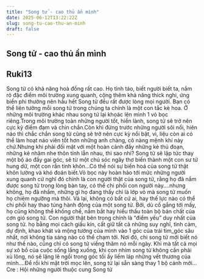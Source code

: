 ```yaml
---
title: "Song tử - cao thủ ẩn mình"
date: 2025-06-12T13:22:22Z
slug: song-tu-cao-thu-an-minh
draft: false
---
```


## Song tử - cao thủ ẩn mình

## Ruki13

Song tử có khả năng hoà đồng rất cao. Họ tỉnh táo, biết người biết ta, nắm rõ đặc điểm môi trường xung quanh, cộng thêm khả năng thick nghi, ứng biến phi thường nên hầu hết Song tử đều rất được lòng mọi người. Bạn có thể liên tưởng mỗi song tử trong chúng ta chính là một con tắc kè hoa. Ở những môi trường khác nhau song tử lại khoác lên mình 1 vỏ bọc riêng.Trong môi trường toàn những người tốt, hiền lành, song tử sẽ trở nên cực kỷ điềm đạm và chin chắn.Còn khi đứng trước những người sôi nổi, hiên náo thì chắc chắn song tử cũng sẽ trở nên cực kỳ nổi bật, vì, liệu còn ai có thể làm hoạt náo viên tốt hơn những anh chàng, cô nàng mệnh khí này chứ.Nhưng khi phải đối mặt với một hoàn cảnh đầy những kẻ thủ đoạn, những kẻ nhăm nhe thôn tính lẫn nhau, thì sao nhỉ? Song tử sẽ lập tức thay một bộ áo đầy gai góc, sẽ từ một chú sóc ngây thơ biến thành một con sư tử hung dữ, một con rắn tinh khôn…Có thể nói sự biến hoá của song tử thật khôn lường và khó đoán biết.Vỏ bọc này hoàn hảo tới mức những người xung quanh cứ nghĩ đó chính là con người thật của song tử, rằng họ đã nắm được song tử trong lòng bàn tay, có thể chi phối con người này….nhưng không, họ đã nhầm, những gì họ đang thấy chỉ là lớp vỏ mà song tử muốn họ chiêm ngưỡng mà thôi. Vả lại, không có bất cứ ai, hay thế lực nào có thể chi phối hay thao túng hành động của một song tử. Bởi, dù cố gắng tới mấy, họ cũng không thể khống chế, nắm bắt hay hiểu thấu toàn bộ bản chất của cơn gió song tử. Con người thật bên trong chính là “điểm yếu” duy nhất của song tử. họ bằng mọi cách giấu kín, cất giữ tất cả những suy nghĩ, tình cảm, dự định, khao khát và mộng tưởng của mình vào 1 góc của trái tim_góc sâu nhất, nơi không tia sáng nào có thể chạm tới. Nơi đó, chi song tử mới biết nó như thế nào, cũng chỉ có song tử viếng thăm nó mỗi ngày. Khi mà tất cả mọi sự xô bồ của cuộc sống lắng xuống, khi con nhím song tử không cần phải xù lông, nó sẽ lặng lẽ ngồi trong góc tối ấy liếm láp những vết thương của mình….Để rồi khi mặt trời mọc lên, song tử lại sẵn sàng thay 1 bộ cánh mới…Cre : Hội những người thuộc cung Song tử